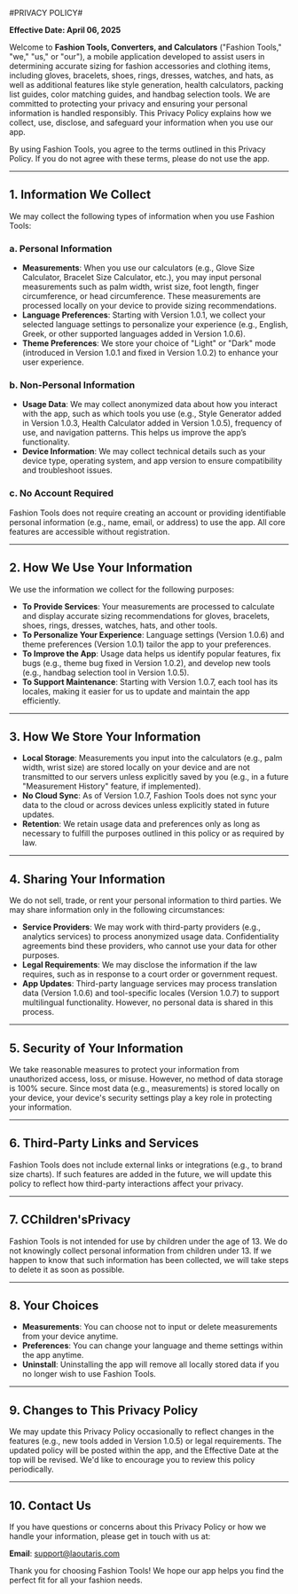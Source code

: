
#PRIVACY POLICY#

**Effective Date: April 06, 2025**

Welcome to **Fashion Tools, Converters, and Calculators** ("Fashion Tools," "we," "us," or "our"), a mobile application developed to assist users in determining accurate sizing for fashion accessories and clothing items, including gloves, bracelets, shoes, rings, dresses, watches, and hats, as well as additional features like style generation, health calculators, packing list guides, color matching guides, and handbag selection tools. We are committed to protecting your privacy and ensuring your personal information is handled responsibly. This Privacy Policy explains how we collect, use, disclose, and safeguard your information when you use our app.

By using Fashion Tools, you agree to the terms outlined in this Privacy Policy. If you do not agree with these terms, please do not use the app.

---

## 1. Information We Collect

We may collect the following types of information when you use Fashion Tools:

### a. Personal Information

- **Measurements**: When you use our calculators (e.g., Glove Size Calculator, Bracelet Size Calculator, etc.), you may input personal measurements such as palm width, wrist size, foot length, finger circumference, or head circumference. These measurements are processed locally on your device to provide sizing recommendations.
- **Language Preferences**: Starting with Version 1.0.1, we collect your selected language settings to personalize your experience (e.g., English, Greek, or other supported languages added in Version 1.0.6).
- **Theme Preferences**: We store your choice of "Light" or "Dark" mode (introduced in Version 1.0.1 and fixed in Version 1.0.2) to enhance your user experience.

### b. Non-Personal Information

- **Usage Data**: We may collect anonymized data about how you interact with the app, such as which tools you use (e.g., Style Generator added in Version 1.0.3, Health Calculator added in Version 1.0.5), frequency of use, and navigation patterns. This helps us improve the app’s functionality.
- **Device Information**: We may collect technical details such as your device type, operating system, and app version to ensure compatibility and troubleshoot issues.

### c. No Account Required

Fashion Tools does not require creating an account or providing identifiable personal information (e.g., name, email, or address) to use the app. All core features are accessible without registration.

---

## 2. How We Use Your Information

We use the information we collect for the following purposes:

- **To Provide Services**: Your measurements are processed to calculate and display accurate sizing recommendations for gloves, bracelets, shoes, rings, dresses, watches, hats, and other tools.
- **To Personalize Your Experience**: Language settings (Version 1.0.6) and theme preferences (Version 1.0.1) tailor the app to your preferences.
- **To Improve the App**: Usage data helps us identify popular features, fix bugs (e.g., theme bug fixed in Version 1.0.2), and develop new tools (e.g., handbag selection tool in Version 1.0.5).
- **To Support Maintenance**: Starting with Version 1.0.7, each tool has its locales, making it easier for us to update and maintain the app efficiently.

---

## 3. How We Store Your Information

- **Local Storage**: Measurements you input into the calculators (e.g., palm width, wrist size) are stored locally on your device and are not transmitted to our servers unless explicitly saved by you (e.g., in a future "Measurement History" feature, if implemented).
- **No Cloud Sync**: As of Version 1.0.7, Fashion Tools does not sync your data to the cloud or across devices unless explicitly stated in future updates.
- **Retention**: We retain usage data and preferences only as long as necessary to fulfill the purposes outlined in this policy or as required by law.

---

## 4. Sharing Your Information

We do not sell, trade, or rent your personal information to third parties. We may share information only in the following circumstances:

- **Service Providers**: We may work with third-party providers (e.g., analytics services) to process anonymized usage data. Confidentiality agreements bind these providers, who cannot use your data for other purposes.
- **Legal Requirements**: We may disclose the information if the law requires, such as in response to a court order or government request.
- **App Updates**: Third-party language services may process translation data (Version 1.0.6) and tool-specific locales (Version 1.0.7) to support multilingual functionality. However, no personal data is shared in this process.

---

## 5. Security of Your Information

We take reasonable measures to protect your information from unauthorized access, loss, or misuse. However, no method of data storage is 100% secure. Since most data (e.g., measurements) is stored locally on your device, your device's security settings play a key role in protecting your information.

---

## 6. Third-Party Links and Services

Fashion Tools does not include external links or integrations (e.g., to brand size charts). If such features are added in the future, we will update this policy to reflect how third-party interactions affect your privacy.

---

## 7. CChildren'sPrivacy

Fashion Tools is not intended for use by children under the age of 13. We do not knowingly collect personal information from children under 13. If we happen to know that such information has been collected, we will take steps to delete it as soon as possible.

---

## 8. Your Choices

- **Measurements**: You can choose not to input or delete measurements from your device anytime.
- **Preferences**: You can change your language and theme settings within the app anytime.
- **Uninstall**: Uninstalling the app will remove all locally stored data if you no longer wish to use Fashion Tools.

---

## 9. Changes to This Privacy Policy

We may update this Privacy Policy occasionally to reflect changes in the features (e.g., new tools added in Version 1.0.5) or legal requirements. The updated policy will be posted within the app, and the Effective Date at the top will be revised. We'd like to encourage you to review this policy periodically.

---

## 10. Contact Us

If you have questions or concerns about this Privacy Policy or how we handle your information, please get in touch with us at:

**Email**: [support@laoutaris.com](mailto:support@laoutaris.com)  

Thank you for choosing Fashion Tools! We hope our app helps you find the perfect fit for all your fashion needs.
